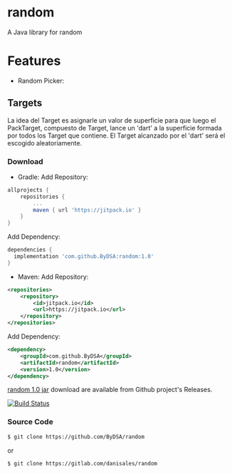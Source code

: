 # random

A Java library for random

# Features
- Random Picker:
## Targets

La idea del Target es asignarle un valor de superficie  para que luego el PackTarget, compuesto de Target, lance un 'dart' a la superficie formada por todos los Target que contiene. El Target alcanzado por el 'dart' será el escogido aleatoriamente.

### Download
- Gradle:
Add Repository:
```gradle
allprojects {
	repositories {
		...
		maven { url 'https://jitpack.io' }
	}
}
```

Add Dependency:
```gradle
dependencies {
  implementation 'com.github.ByDSA:random:1.0'
}
```

- Maven:
Add Repository:
```xml
<repositories>
	<repository>
		<id>jitpack.io</id>
		<url>https://jitpack.io</url>
	</repository>
</repositories>
```

Add Dependency:
```xml
<dependency>
	<groupId>com.github.ByDSA</groupId>
	<artifactId>random</artifactId>
	<version>1.0</version>
</dependency>
```
[random 1.0 jar](https://github.com/ByDSA/random/releases/download/1.0/es.dsa-random-1.0.jar) download are available from Github project's Releases.

[![Build Status](https://travis-ci.org/ByDSA/random.svg?branch=master)](https://travis-ci.org/ByDSA/random)

### Source Code
```sh
$ git clone https://github.com/ByDSA/random
```

or

```sh
$ git clone https://gitlab.com/danisales/random
```